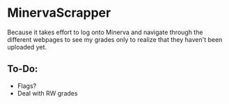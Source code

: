 # MinervaScrapper

<p> Because it takes effort to log onto Minerva and navigate through the different webpages to see my grades only to realize that they haven't been uploaded yet. </p>

## To-Do:
<ul>
    <li> Flags? </li>
    <li> Deal with RW grades </li>
</ul>
